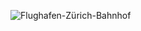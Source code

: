 ![Flughafen-Zürich-Bahnhof](https://github.com/yannluethi/BINA/assets/12064962/b9913273-44e4-4c20-8ba4-fb2c163ae66d)
